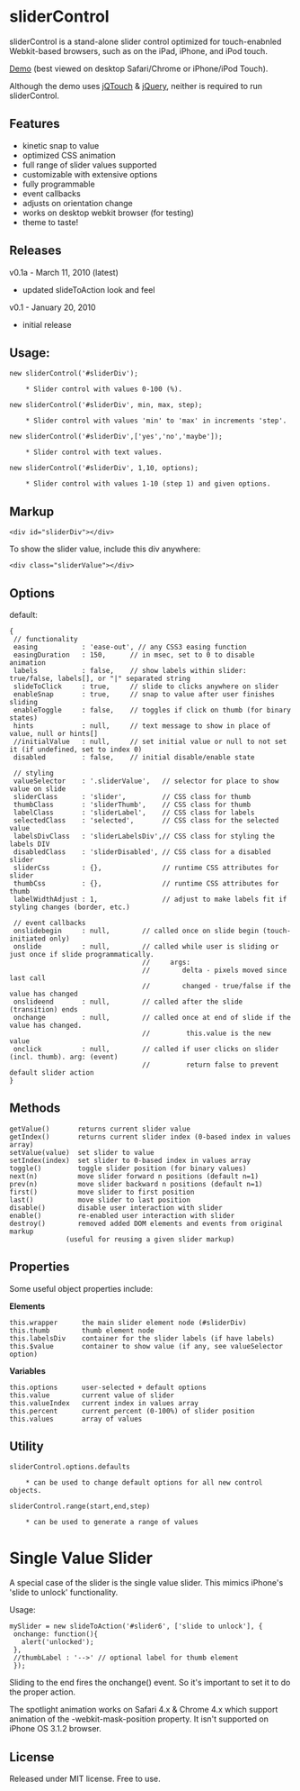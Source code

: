 # sliderControl

sliderControl is a stand-alone slider control optimized for touch-enabnled Webkit-based browsers, such as on the iPad, iPhone, and iPod touch.

[Demo](http://42at.com/lab/sliderControl) (best viewed on desktop Safari/Chrome or iPhone/iPod Touch).

Although the demo uses [jQTouch](http://www.jqtouch.com/) & [jQuery](http://jquery.com/), neither is required to run sliderControl.

## Features

* kinetic snap to value
* optimized CSS animation
* full range of slider values supported
* customizable with extensive options
* fully programmable
* event callbacks
* adjusts on orientation change
* works on desktop webkit browser (for testing)
* theme to taste!

## Releases

v0.1a - March 11, 2010 (latest)
* updated slideToAction look and feel

v0.1 - January 20, 2010
* initial release

## Usage:

	new sliderControl('#sliderDiv');

		* Slider control with values 0-100 (%).

	new sliderControl('#sliderDiv', min, max, step);

		* Slider control with values 'min' to 'max' in increments 'step'.

	new sliderControl('#sliderDiv',['yes','no','maybe']);

		* Slider control with text values.

	new sliderControl('#sliderDiv', 1,10, options);

		* Slider control with values 1-10 (step 1) and given options.

## Markup

	<div id="sliderDiv"></div>

To show the slider value, include this div anywhere:

	<div class="sliderValue"></div>

## Options

default:

	{
	 // functionality
	 easing           : 'ease-out', // any CSS3 easing function
	 easingDuration   : 150,      // in msec, set to 0 to disable animation
	 labels           : false,    // show labels within slider: true/false, labels[], or "|" separated string
	 slideToClick     : true,     // slide to clicks anywhere on slider
	 enableSnap       : true,     // snap to value after user finishes sliding
	 enableToggle     : false,    // toggles if click on thumb (for binary states)
	 hints            : null,     // text message to show in place of value, null or hints[]
	 //initialValue   : null,     // set initial value or null to not set it (if undefined, set to index 0)
	 disabled         : false,    // initial disable/enable state

	 // styling
	 valueSelector    : '.sliderValue',   // selector for place to show value on slide
	 sliderClass      : 'slider',         // CSS class for thumb
	 thumbClass       : 'sliderThumb',    // CSS class for thumb
	 labelClass       : 'sliderLabel',    // CSS class for labels
	 selectedClass    : 'selected',       // CSS class for the selected value
	 labelsDivClass   : 'sliderLabelsDiv',// CSS class for styling the labels DIV
	 disabledClass    : 'sliderDisabled', // CSS class for a disabled slider
	 sliderCss        : {},               // runtime CSS attributes for slider
	 thumbCss         : {},               // runtime CSS attributes for thumb
	 labelWidthAdjust : 1,                // adjust to make labels fit if styling changes (border, etc.)

	 // event callbacks
	 onslidebegin     : null,        // called once on slide begin (touch-initiated only)
	 onslide          : null,        // called while user is sliding or just once if slide programmatically.
									 //     args:
									 //        delta - pixels moved since last call
									 //        changed - true/false if the value has changed
	 onslideend       : null,        // called after the slide (transition) ends
	 onchange         : null,        // called once at end of slide if the value has changed.
									 //         this.value is the new value
	 onclick          : null,        // called if user clicks on slider (incl. thumb). arg: (event)
									 //         return false to prevent default slider action
	}

## Methods

	getValue()       returns current slider value
	getIndex()       returns current slider index (0-based index in values array)
	setValue(value)  set slider to value
	setIndex(index)  set slider to 0-based index in values array
	toggle()         toggle slider position (for binary values)
	next(n)          move slider forward n positions (default n=1)
	prev(n)          move slider backward n positions (default n=1)
	first()          move slider to first position
	last()           move slider to last position
	disable()        disable user interaction with slider
	enable()         re-enabled user interaction with slider
	destroy()        removed added DOM elements and events from original markup
				  (useful for reusing a given slider markup)

## Properties

Some useful object properties include:

**Elements**

	this.wrapper      the main slider element node (#sliderDiv)
	this.thumb        thumb element node
	this.labelsDiv    container for the slider labels (if have labels)
	this.$value       container to show value (if any, see valueSelector option)

**Variables**

	this.options      user-selected + default options
	this.value        current value of slider
	this.valueIndex   current index in values array
	this.percent      current percent (0-100%) of slider position
	this.values       array of values

## Utility

	sliderControl.options.defaults

		* can be used to change default options for all new control objects.

	sliderControl.range(start,end,step)

		* can be used to generate a range of values

# Single Value Slider

A special case of the slider is the single value slider. This mimics iPhone's 'slide to unlock' functionality.

Usage:

	mySlider = new slideToAction('#slider6', ['slide to unlock'], {
	 onchange: function(){
	   alert('unlocked');
	 },
	 //thumbLabel : '-->' // optional label for thumb element
	 });

Sliding to the end fires the onchange() event.  So it's important to set it to do the proper action.

The spotlight animation works on Safari 4.x & Chrome 4.x which support animation of the -webkit-mask-position property.  It isn't supported on iPhone OS 3.1.2 browser.

## License

Released under MIT license.  Free to use.
